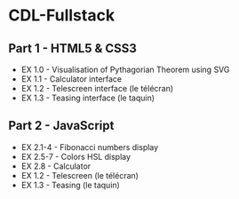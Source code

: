 # CDL-Fullstack

## Part 1 - HTML5 & CSS3

* EX 1.0 - Visualisation of Pythagorian Theorem using SVG
* EX 1.1 - Calculator interface
* EX 1.2 - Telescreen interface (le télécran)
* EX 1.3 - Teasing interface (le taquin)

## Part 2 - JavaScript

* EX 2.1-4 - Fibonacci numbers display
* EX 2.5-7 - Colors HSL display
* EX 2.8 - Calculator
* EX 1.2 - Telescreen (le télécran)
* EX 1.3 - Teasing (le taquin)
